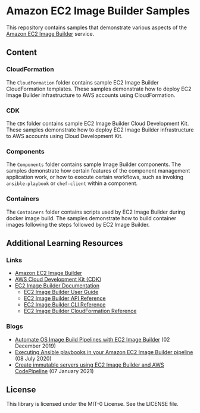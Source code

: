 # Amazon EC2 Image Builder Samples

This repository contains samples that demonstrate various aspects of the [Amazon EC2 Image Builder](https://aws.amazon.com/image-builder/) service.

## Content

### CloudFormation

The ```CloudFormation``` folder contains sample EC2 Image Builder CloudFormation templates. These samples demonstrate how to deploy EC2 Image Builder infrastructure to AWS accounts using CloudFormation.

### CDK

The ```CDK``` folder contains sample EC2 Image Builder Cloud Development Kit. These samples demonstrate how to deploy EC2 Image Builder infrastructure to AWS accounts using Cloud Development Kit.

### Components

The ```Components``` folder contains sample Image Builder components. The samples demonstrate how certain features of the component management application work, or how to execute certain workflows, such as invoking ```ansible-playbook``` or ```chef-client``` within a component.

### Containers

The ```Containers``` folder contains scripts used by EC2 Image Builder during docker image build. The samples demonstrate how to build container images following the steps followed by EC2 Image Builder.


## Additional Learning Resources

### Links

* [Amazon EC2 Image Builder](https://aws.amazon.com/image-builder/)
* [AWS Cloud Development Kit (CDK)](https://docs.aws.amazon.com/cdk/index.html)
* [EC2 Image Builder Documentation](https://docs.aws.amazon.com/imagebuilder/)
  * [EC2 Image Builder User Guide](https://docs.aws.amazon.com/imagebuilder/latest/userguide/index.html)
  * [EC2 Image Builder API Reference](https://docs.aws.amazon.com/imagebuilder/latest/APIReference/index.html)
  * [EC2 Image Builder CLI Reference](https://docs.aws.amazon.com/cli/latest/reference/imagebuilder/index.html)
  * [EC2 Image Builder CloudFormation Reference](https://docs.aws.amazon.com/AWSCloudFormation/latest/UserGuide/AWS_ImageBuilder.html)

### Blogs

* [Automate OS Image Build Pipelines with EC2 Image Builder](https://aws.amazon.com/blogs/aws/automate-os-image-build-pipelines-with-ec2-image-builder/) (02 December 2019)
* [Executing Ansible playbooks in your Amazon EC2 Image Builder pipeline](https://aws.amazon.com/blogs/compute/executing-ansible-playbooks-in-your-amazon-ec2-image-builder-pipeline/) (08 July 2020)
* [Create immutable servers using EC2 Image Builder and AWS CodePipeline](https://aws.amazon.com/blogs/mt/create-immutable-servers-using-ec2-image-builder-aws-codepipeline/) (07 January 2021)

## License

This library is licensed under the MIT-0 License. See the LICENSE file.
